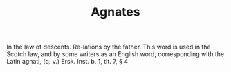 ---
title: Agnates
letter: A
permalink: "/definitions/agnates.html"
body: In the law of descents. Re-lations by the father. This word is used in the Scotch
  law, and by some writers as an English word, corresponding with the Latin agnati,
  (q. v.) Ersk. Inst. b. 1, tlt. 7, § 4
published_at: '2018-07-07'
layout: post
---